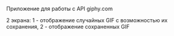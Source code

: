 Приложение для работы с API giphy.com

2 экрана:
1 - отображение случайных GIF с возможностью их сохранения,
2 - отображение сохраненных GIF
